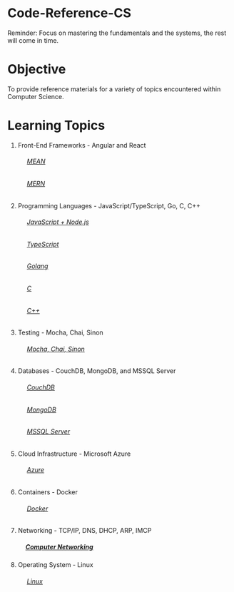 # Code-Reference-CS

Reminder: Focus on mastering the fundamentals and the systems, the rest will come in time.

# Objective
To provide reference materials for a variety of topics encountered within Computer Science.

# Learning Topics
   1. Front-End Frameworks - Angular and React
      ###### &nbsp;&nbsp;&nbsp;&nbsp; [MEAN](https://github.com/Swhite215/Code-Reference-MEAN)
      ###### &nbsp;&nbsp;&nbsp;&nbsp; [MERN](https://github.com/Swhite215/Code-Reference-MERN)

   2. Programming Languages - JavaScript/TypeScript, Go, C, C++
      ###### &nbsp;&nbsp;&nbsp;&nbsp; [JavaScript + Node.js](https://github.com/Swhite215/Code-Reference-JS)
      ###### &nbsp;&nbsp;&nbsp;&nbsp; [TypeScript](https://github.com/Swhite215/Code-Reference-JS/tree/main/typescript)
      ###### &nbsp;&nbsp;&nbsp;&nbsp; [Golang](https://github.com/Swhite215/Code-Reference-Go)
      ###### &nbsp;&nbsp;&nbsp;&nbsp; [C](https://github.com/Swhite215/Code-Reference-C/tree/master/c/cis170-70)
      ###### &nbsp;&nbsp;&nbsp;&nbsp; [C++](https://github.com/Swhite215/Code-Reference-C/tree/master/c%2B%2B/cis230-01)
   3. Testing - Mocha, Chai, Sinon
      ###### &nbsp;&nbsp;&nbsp;&nbsp; [Mocha, Chai, Sinon](https://github.com/Swhite215/Code-Reference-JS/tree/main/testing)
   4. Databases - CouchDB, MongoDB, and MSSQL Server
      ###### &nbsp;&nbsp;&nbsp;&nbsp; [CouchDB](https://github.com/Swhite215/Code-Reference-DB/tree/master/couchdb)
      ###### &nbsp;&nbsp;&nbsp;&nbsp; [MongoDB](https://github.com/Swhite215/Code-Reference-DB/tree/master/mongodb)
      ###### &nbsp;&nbsp;&nbsp;&nbsp; [MSSQL Server](https://github.com/Swhite215/Code-Reference-DB/tree/master/sql)

   5. Cloud Infrastructure - Microsoft Azure
      ###### &nbsp;&nbsp;&nbsp;&nbsp; [Azure](https://github.com/Swhite215/Code-Reference-CS/tree/master/cloud)

   6. Containers - Docker
  
      ###### &nbsp;&nbsp;&nbsp;&nbsp; [Docker](https://github.com/Swhite215/Code-Reference-CS/blob/master/docker/docker.sh)
   7. Networking - TCP/IP, DNS, DHCP, ARP, IMCP
      ##### &nbsp;&nbsp;&nbsp;&nbsp; [Computer Networking](https://github.com/Swhite215/Code-Reference-CS/blob/master/reading/computer_networking_a_top_down_approach.txt)

   8. Operating System - Linux
      ###### &nbsp;&nbsp;&nbsp;&nbsp; [Linux](https://github.com/Swhite215/Code-Reference-Linux)